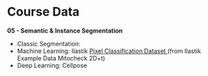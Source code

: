 # <i class="fa-solid fa-folder"></i> Course Data

<strong> 05 - <i class="fa-solid fa-disease"></i> Semantic & Instance Segmentation</strong>

- Classic Segmentation:
- Machine Learning: Ilastik <a href="../_static/data/05_segmentation_ilastik.zip" download> <i class="fas fa-download"></i>Pixel Classification Dataset <a> (from Ilastik Example Data Mitocheck 2D+t)
- Deep Learning: Cellpose
